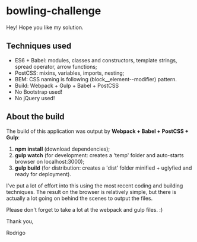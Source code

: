 # bowling-challenge

Hey! Hope you like my solution.

## Techniques used

- ES6 + Babel: modules, classes and constructors, template strings, spread operator, arrow functions;
- PostCSS: mixins, variables, imports, nesting;
- BEM: CSS naming is following (block__element--modifier) pattern.
- Build: Webpack + Gulp + Babel + PostCSS
- No Bootstrap used!
- No jQuery used!

## About the build

The build of this application was output by **Webpack + Babel + PostCSS + Gulp**:

1. **npm install** (download dependencies);
2. **gulp watch** (for development: creates a 'temp' folder and auto-starts browser on localhost:3000);
3. **gulp build** (for distribution: creates a 'dist' folder minified + uglyfied and ready for deployment).

I've put a lot of effort into this using the most recent coding and building techniques. The result on the browser is relatively simple, but there is actually a lot going on behind the scenes to output the files.

Please don't forget to take a lot at the webpack and gulp files. :)

Thank you,

Rodrigo
